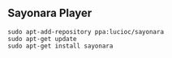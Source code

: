 ## Sayonara Player
```
sudo apt-add-repository ppa:lucioc/sayonara
sudo apt-get update
sudo apt-get install sayonara
```
